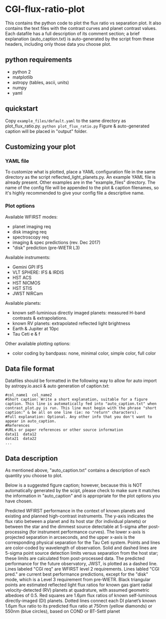# CGI-flux-ratio-plot
This contains the python code to plot the flux ratio vs separation plot. It also contains the text files with the contrast curves and planet contrast values. Each datafile has a full description of its comment section; a brief explanation (auto_caption.txt) is auto-generated by the script from these headers, including only those data you choose plot.

## python requirements
* python 2
* matplotlib
* astropy (tables, ascii, units)
* numpy
* yaml

## quickstart
Copy `example_files/default.yaml`  to the same directory as plot_flux_ratio.py.
`python plot_flux_ratio.py`
Figure & auto-generated caption will be placed in "output" folder.

## Customizing your plot

### YAML file
To customize what is plotted, place a YAML configuration file in the same directory as the script reflected_light_planets.py. An example YAML file is already present. Other examples are in the "example_files" directory.  The name of the config file will be appended to the plot & caption filenames, so it's highly recommended to give your config file a descriptive name.

### Plot options

Available WFIRST modes:
* planet imaging req
* disk imaging req
* spectroscopy req
* imaging & spec predictions (rev. Dec 2017)
* "disk" prediction (pre-WIETR L3)

Available instruments:
* Gemini GPI IFS
* VLT SPHERE: IFS & IRDIS
* HST ACS
* HST NICMOS
* HST STIS
* JWST NIRCam

Available planets:
* known self-luminious directly imaged planets: measured H-band contrasts & extrapolations.
* known RV planets: extrapolated reflected light brightness
* Earth & Jupiter at 10pc
* Tau Ceti e & f

Other available plotting options:
* color coding by bandpass: none, minimal color, simple color, full color

## Data file format
Datafiles should be formatted in the following way to allow for auto import by astropy.io.ascii & auto generation of caption.txt:
```
#col_name1  col_name2
#Short caption: Write a short explanation, suitable for a figure caption. This line is automatically fed into "auto_caption.txt" when contrast_plot.py is run. This line must begin with the phrase "short caption:" & be all on one line (ie: no "return" characters).
#Full explanation: Optional. Any other info that you don't want to appear in auto_caption.
#References
#URLs or paper references or other source information
data11  data12
data21	data22
...
```
## Data description
As mentioned above, "auto_caption.txt" contains a description of each quantity you choose to plot.

Below is a suggested figure caption; however, because this is NOT automatically generated by the scipt, please check to make sure it matches the information in "auto_caption" and is appropriate for the plot options you have chosen.

Predicted WFIRST performance in the context of known planets and existing and planned high-contrast instruments. The y-axis indicates the flux ratio between a planet and its host star (for individual planets) or between the star and the dimmest source detectable at 5-sigma after post-processing (for instrument performance curves). The lower x-axis is projected separation in arcseconds, and the upper x-axis is the corresponding physical separation for the Tau Ceti system. Points and lines are color-coded by wavelength of observation. Solid and dashed lines are 5-sigma point source detection limits versus separation from the host star; these limits are calculated from post-processed data. The predicted performance for the future observatory, JWST, is plotted as a dashed line. Lines labeled "CGI req" are WFIRST level 2 requirements. Lines labled "CGI pred." are current best performance predictions, except for the "disk" mode, which is a Level 3 requirement from pre-WIETR. Black triangular points are estimated reflected light flux ratios for known gas giant radial velocity-detected (RV) planets at quadrature, with assumed geometric albedoes of 0.5. Red squares are 1.6μm flux ratios of known self-luminous directly-imaged (DI) planets. Dotted lines connect each DI planet’s known 1.6μm flux ratio to its predicted flux ratio at 750nm (yellow diamonds) or 550nm (blue circles), based on COND or BT-Settl planet






